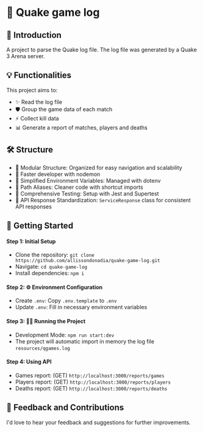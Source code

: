 # 🚀 Quake game log

## 🌟 Introduction

A project to parse the Quake log file.
The log file was generated by a Quake 3 Arena server.

## 💡 Functionalities

This project aims to:

- ✨ Read the log file
- 🛡️ Group the game data of each match
- ⚡ Collect kill data
- 📊 Generate a report of matches, players and deaths

## 🛠️ Structure

- 📁 Modular Structure: Organized for easy navigation and scalability
- 💨 Faster developer with nodemon
- 🔧 Simplified Environment Variables: Managed with dotenv
- 🔗 Path Aliases: Cleaner code with shortcut imports
- 🧪 Comprehensive Testing: Setup with Jest and Supertest
- 📃 API Response Standardization: `ServiceResponse` class for consistent API responses

## 🚀 Getting Started

#### Step 1: Initial Setup

- Clone the repository: `git clone https://github.com/allissondonadia/quake-game-log.git`
- Navigate: `cd quake-game-log`
- Install dependencies: `npm i`

#### Step 2: ⚙️ Environment Configuration

- Create `.env`: Copy `.env.template` to `.env`
- Update `.env`: Fill in necessary environment variables

#### Step 3: 🏃‍♂️ Running the Project

- Development Mode: `npm run start:dev`
- The project will automatic import in memory the log file `resources/qgames.log`

#### Step 4: Using API

- Games report: (GET) `http://localhost:3000/reports/games`
- Players report: (GET) `http://localhost:3000/reports/players`
- Deaths report: (GET) `http://localhost:3000/reports/deaths`

## 🤝 Feedback and Contributions

I'd love to hear your feedback and suggestions for further improvements.

